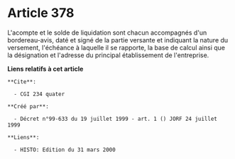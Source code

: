 # Article 378

L'acompte et le solde de liquidation sont chacun accompagnés d'un bordereau-avis, daté et signé de la partie versante et
indiquant la nature du versement, l'échéance à laquelle il se rapporte, la base de calcul ainsi que la désignation et
l'adresse du principal établissement de l'entreprise.

**Liens relatifs à cet article**

	**Cite**:

	  - CGI 234 quater

	**Créé par**:

	  - Décret n°99-633 du 19 juillet 1999 - art. 1 () JORF 24 juillet 1999

	**Liens**:

	  - HISTO: Edition du 31 mars 2000
